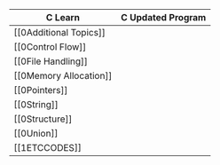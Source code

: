| C Learn                | C Updated Program |
| ---------------------- | ----------------- |
| [[0Additional Topics]] |                   |
| [[0Control Flow]]      |                   |
| [[0File Handling]]     |                   |
| [[0Memory Allocation]] |                   |
| [[0Pointers]]          |                   |
| [[0String]]            |                   |
| [[0Structure]]         |                   |
| [[0Union]]             |                   |
| [[1ETCCODES]]          |                   |

